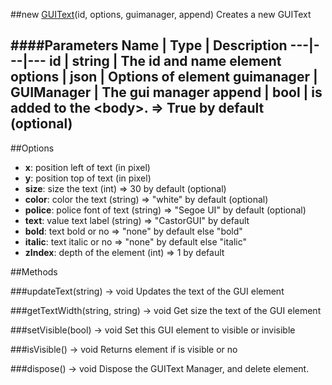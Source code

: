 ##new [GUIText](#)(id, options, guimanager, append)
Creates a new GUIText

####Parameters
Name | Type | Description
---|---|---
**id** | string | The id and name element
**options** | json | Options of element
**guimanager** | GUIManager | The gui manager
**append** | bool | is added to the &lt;body&gt;. =&gt; True by default (optional)
---

##Options

* **x**: position left of text (in pixel)
* **y**: position top of text (in pixel)
* **size**: size the text (int) =&gt; 30 by default (optional)
* **color**: color the text (string) =&gt; "white" by default (optional)
* **police**: police font of text (string) =&gt; "Segoe UI" by default (optional) 
* **text**: value text label (string) =&gt; "CastorGUI" by default
* **bold**: text bold or no =&gt; "none" by default else "bold"
* **italic**: text italic or no =&gt; "none" by default else "italic"
* **zIndex**: depth of the element (int) =&gt; 1 by default

##Methods

###updateText(string) → void
Updates the text of the GUI element

###getTextWidth(string, string) → void
Get size the text of the GUI element

###setVisible(bool) → void
Set this GUI element to visible or invisible

###isVisible() → void
Returns element if is visible or no

###dispose() → void
Dispose the GUIText Manager, and delete element.
